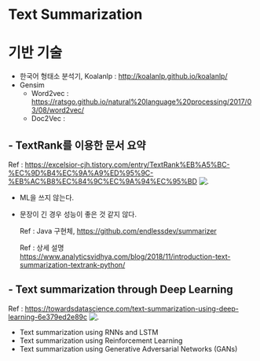 # Text Summarization 

# 기반 기술
- 한국어 형태소 분석기, Koalanlp : http://koalanlp.github.io/koalanlp/
- Gensim 
  - Word2vec : https://ratsgo.github.io/natural%20language%20processing/2017/03/08/word2vec/
  - Doc2Vec : 

## - TextRank를 이용한 문서 요약
Ref : https://excelsior-cjh.tistory.com/entry/TextRank%EB%A5%BC-%EC%9D%B4%EC%9A%A9%ED%95%9C-%EB%AC%B8%EC%84%9C%EC%9A%94%EC%95%BD
![.](https://img1.daumcdn.net/thumb/R1280x0/?scode=mtistory2&fname=http%3A%2F%2Fcfile10.uf.tistory.com%2Fimage%2F24526C50593D75B30A550D)
- ML을 쓰지 않는다.
- 문장이 긴 경우 성능이 좋은 것 같지 않다.

  Ref : Java 구현체, https://github.com/endlessdev/summarizer

  Ref : 상세 설명 https://www.analyticsvidhya.com/blog/2018/11/introduction-text-summarization-textrank-python/


## - Text summarization through Deep Learning
Ref : https://towardsdatascience.com/text-summarization-using-deep-learning-6e379ed2e89c
![.](https://miro.medium.com/max/2116/1*w0Qb_5atARbmbEeyW4ok7A.png)

- Text summarization using RNNs and LSTM
- Text summarization using Reinforcement Learning
- Text summarization using Generative Adversarial Networks (GANs)

